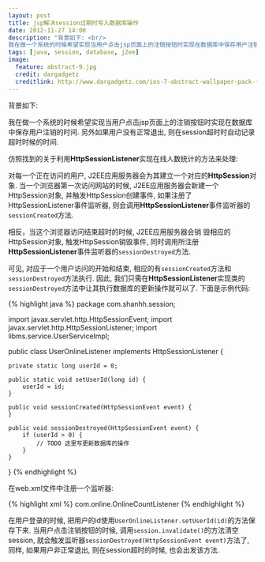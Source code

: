 ```yaml
---
layout: post
title: jsp解决session过期时写入数据库操作
date: 2012-11-27 14:00
description: "背景如下: <br/>
我在做一个系统的时候希望实现当用户点击jsp页面上的注销按钮时实现在数据库中保存用户注销的时间. 另外如果用户没有正常退出, 则在session超时时自动记录超时时候的时间."
tags: [java, session, database, j2ee]
image:
  feature: abstract-9.jpg
  credit: dargadgetz
  creditlink: http://www.dargadgetz.com/ios-7-abstract-wallpaper-pack-for-iphone-5-and-ipod-touch-retina/
---
```


背景如下: 

我在做一个系统的时候希望实现当用户点击jsp页面上的注销按钮时实现在数据库中保存用户注销的时间. 另外如果用户没有正常退出, 则在session超时时自动记录超时时候的时间.

仿照找到的关于利用**HttpSessionListener**实现在线人数统计的方法来处理: 

对每一个正在访问的用户, J2EE应用服务器会为其建立一个对应的**HttpSession**对象. 当一个浏览器第一次访问网站的时候, J2EE应用服务器会新建一个HttpSession对象, 并触发HttpSession创建事件, 如果注册了HttpSessionListener事件监听器, 则会调用**HttpSessionListener**事件监听器的`sessionCreated`方法. 

相反，当这个浏览器访问结束超时的时候, J2EE应用服务器会销 毁相应的HttpSession对象, 触发HttpSession销毁事件, 同时调用所注册**HttpSessionListener**事件监听器的`sessionDestroyed`方法. 

可见, 对应于一个用户访问的开始和结束, 相应的有`sessionCreated`方法和`sessionDestroyed`方法执行. 因此, 我们只需在**HttpSessionListener**实现类的`sessionDestroyed`方法中让其执行数据库的更新操作就可以了. 下面是示例代码: 

{% highlight java %}
package com.shanhh.session;

import javax.servlet.http.HttpSessionEvent;
import javax.servlet.http.HttpSessionListener;
import libms.service.UserServiceImpl;

public class UserOnlineListener implements HttpSessionListener {
    
    private static long userId = 0;
    
    public static void setUserId(long id) {
        userId = id;
    }

    public void sessionCreated(HttpSessionEvent event) {
    }

    public void sessionDestroyed(HttpSessionEvent event) {
        if (userId > 0) {
            // TODO 这里写更新数据库的操作
        }
    }
}
{% endhighlight %}

在web.xml文件中注册一个监听器: 

{% highlight xml %}
<listener>
    <listener-class>com.online.OnlineCountListener</listener-class>
</listener>
{% endhighlight %}

在用户登录的时候, 把用户的id使用`UserOnlineListener.setUserId(id)`的方法保存下来. 当用户点击注销按钮的时候, 调用`session.invalidate()`的方法清空session, 就会触发监听器`sessionDestroyed(HttpSessionEvent event)`方法了, 同样, 如果用户非正常退出, 则在session超时的时候, 也会出发该方法.

